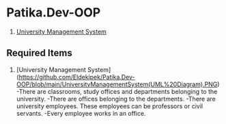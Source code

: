 # Patika.Dev-OOP
1. [University Management System](https://github.com/Eldekipek/Patika.Dev-OOP/blob/main/UniversityManagementSystem(UML%20Diagram).PNG)

## Required Items
1. [University Management System] (https://github.com/Eldekipek/Patika.Dev-OOP/blob/main/UniversityManagementSystem(UML%20Diagram).PNG)
   -There are classrooms, study offices and departments belonging to the university.
   -There are offices belonging to the departments.
   -There are university employees. These employees can be professors or civil servants.
   -Every employee works in an office.
